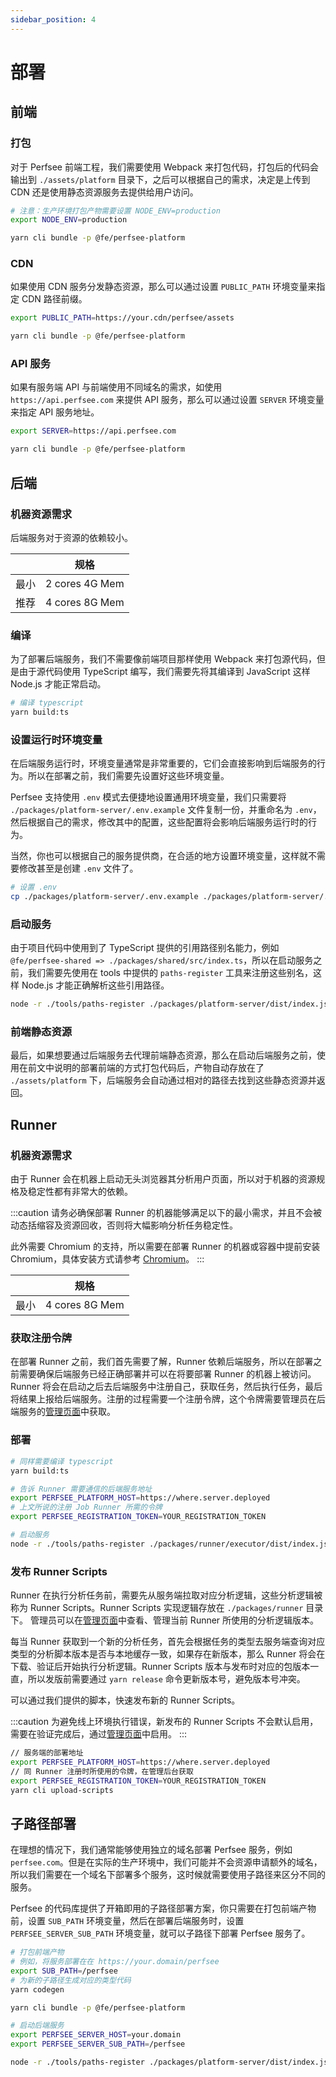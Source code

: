```yaml
---
sidebar_position: 4
---
```


# 部署

## 前端

### 打包

对于 Perfsee 前端工程，我们需要使用 Webpack 来打包代码，打包后的代码会输出到 `./assets/platform` 目录下，之后可以根据自己的需求，决定是上传到 CDN 还是使用静态资源服务去提供给用户访问。

```bash
# 注意：生产环境打包产物需要设置 NODE_ENV=production
export NODE_ENV=production

yarn cli bundle -p @fe/perfsee-platform
```

### CDN

如果使用 CDN 服务分发静态资源，那么可以通过设置 `PUBLIC_PATH` 环境变量来指定 CDN 路径前缀。

```bash
export PUBLIC_PATH=https://your.cdn/perfsee/assets

yarn cli bundle -p @fe/perfsee-platform
```

### API 服务

如果有服务端 API 与前端使用不同域名的需求，如使用 `https://api.perfsee.com` 来提供 API 服务，那么可以通过设置 `SERVER` 环境变量来指定 API 服务地址。

```bash
export SERVER=https://api.perfsee.com

yarn cli bundle -p @fe/perfsee-platform
```

## 后端

### 机器资源需求

后端服务对于资源的依赖较小。

|      | 规格           |
| ---- | -------------- |
| 最小 | 2 cores 4G Mem |
| 推荐 | 4 cores 8G Mem |

### 编译

为了部署后端服务，我们不需要像前端项目那样使用 Webpack 来打包源代码，但是由于源代码使用 TypeScript 编写，我们需要先将其编译到 JavaScript 这样 Node.js 才能正常启动。

```bash
# 编译 typescript
yarn build:ts
```

### 设置运行时环境变量

在后端服务运行时，环境变量通常是非常重要的，它们会直接影响到后端服务的行为。所以在部署之前，我们需要先设置好这些环境变量。

Perfsee 支持使用 `.env` 模式去便捷地设置通用环境变量，我们只需要将 `./packages/platform-server/.env.example` 文件复制一份，并重命名为 `.env`，然后根据自己的需求，修改其中的配置，这些配置将会影响后端服务运行时的行为。

当然，你也可以根据自己的服务提供商，在合适的地方设置环境变量，这样就不需要修改甚至是创建 `.env` 文件了。

```bash
# 设置 .env
cp ./packages/platform-server/.env.example ./packages/platform-server/.env
```

### 启动服务

由于项目代码中使用到了 TypeScript 提供的引用路径别名能力，例如 `@fe/perfsee-shared => ./packages/shared/src/index.ts`，所以在启动服务之前，我们需要先使用在 tools 中提供的 `paths-register` 工具来注册这些别名，这样 Node.js 才能正确解析这些引用路径。

```bash
node -r ./tools/paths-register ./packages/platform-server/dist/index.js
```

### 前端静态资源

最后，如果想要通过后端服务去代理前端静态资源，那么在启动后端服务之前，使用在前文中说明的部署前端的方式打包代码后，产物自动存放在了 `./assets/platform` 下，后端服务会自动通过相对的路径去找到这些静态资源并返回。

## Runner

### 机器资源需求

由于 Runner 会在机器上启动无头浏览器其分析用户页面，所以对于机器的资源规格及稳定性都有非常大的依赖。

:::caution
请务必确保部署 Runner 的机器能够满足以下的最小需求，并且不会被动态括缩容及资源回收，否则将大幅影响分析任务稳定性。

此外需要 Chromium 的支持，所以需要在部署 Runner 的机器或容器中提前安装 Chromium，具体安装方式请参考 [Chromium](https://www.chromium.org/getting-involved/download-chromium)。
:::

|      | 规格           |
| ---- | -------------- |
| 最小 | 4 cores 8G Mem |

### 获取注册令牌

在部署 Runner 之前，我们首先需要了解，Runner 依赖后端服务，所以在部署之前需要确保后端服务已经正确部署并可以在将要部署 Runner 的机器上被访问。Runner 将会在启动之后去后端服务中注册自己，获取任务，然后执行任务，最后将结果上报给后端服务。注册的过程需要一个注册令牌，这个令牌需要管理员在后端服务的[管理页面](https://where.server.deployed/admin/runners)中获取。

### 部署

```bash
# 同样需要编译 typescript
yarn build:ts

# 告诉 Runner 需要通信的后端服务地址
export PERFSEE_PLATFORM_HOST=https://where.server.deployed
# 上文所说的注册 Job Runner 所需的令牌
export PERFSEE_REGISTRATION_TOKEN=YOUR_REGISTRATION_TOKEN

# 启动服务
node -r ./tools/paths-register ./packages/runner/executor/dist/index.js
```

### 发布 Runner Scripts

Runner 在执行分析任务前，需要先从服务端拉取对应分析逻辑，这些分析逻辑被称为 Runner Scripts。Runner Scripts 实现逻辑存放在 `./packages/runner` 目录下。
管理员可以在[管理页面](https://where.server.deployed/admin/runner-scripts)中查看、管理当前 Runner 所使用的分析逻辑版本。

每当 Runner 获取到一个新的分析任务，首先会根据任务的类型去服务端查询对应类型的分析脚本版本是否与本地缓存一致，如果存在新版本，那么 Runner 将会在下载、验证后开始执行分析逻辑。Runner Scripts 版本与发布时对应的包版本一直，所以发版前需要通过 `yarn release` 命令更新版本号，避免版本号冲突。

可以通过我们提供的脚本，快速发布新的 Runner Scripts。

:::caution
为避免线上环境执行错误，新发布的 Runner Scripts 不会默认启用，需要在验证完成后，通过[管理页面](https://where.server.deployed/admin/runner-scripts)中启用。
:::

```bash
// 服务端的部署地址
export PERFSEE_PLATFORM_HOST=https://where.server.deployed
// 同 Runner 注册时所使用的令牌，在管理后台获取
export PERFSEE_REGISTRATION_TOKEN=YOUR_REGISTRATION_TOKEN
yarn cli upload-scripts
```

## 子路径部署

在理想的情况下，我们通常能够使用独立的域名部署 Perfsee 服务，例如 `perfsee.com`。但是在实际的生产环境中，我们可能并不会资源申请额外的域名，所以我们需要在一个域名下部署多个服务，这时候就需要使用子路径来区分不同的服务。

Perfsee 的代码库提供了开箱即用的子路径部署方案，你只需要在打包前端产物前，设置 `SUB_PATH` 环境变量，然后在部署后端服务时，设置 `PERFSEE_SERVER_SUB_PATH` 环境变量，就可以子路径下部署 Perfsee 服务了。

```bash
# 打包前端产物
# 例如，将服务部署在在 https://your.domain/perfsee
export SUB_PATH=/perfsee
# 为新的子路径生成对应的类型代码
yarn codegen

yarn cli bundle -p @fe/perfsee-platform
```

```bash
# 启动后端服务
export PERFSEE_SERVER_HOST=your.domain
export PERFSEE_SERVER_SUB_PATH=/perfsee

node -r ./tools/paths-register ./packages/platform-server/dist/index.js
```
